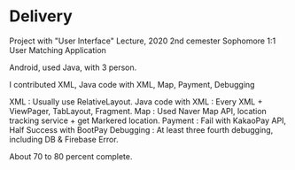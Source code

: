 # Delivery
 Project with "User Interface" Lecture, 2020 2nd cemester Sophomore
 1:1 User Matching Application
 
 Android, used Java, with 3 person.
 
 I contributed XML, Java code with XML, Map, Payment, Debugging
 
 XML : Usually use RelativeLayout.
 Java code with XML : Every XML + ViewPager, TabLayout, Fragment.
 Map : Used Naver Map API, location tracking service + get Markered location.
 Payment : Fail with KakaoPay API, Half Success with BootPay
 Debugging : At least three fourth debugging, including DB & Firebase Error.
 
 About 70 to 80 percent complete.
